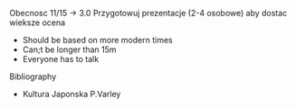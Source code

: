 Obecnosc 11/15 -> 3.0
Przygotowuj prezentacje (2-4 osobowe) aby dostac wieksze ocena
- Should be based on more modern times
- Can;t be longer than 15m
- Everyone has to talk

Bibliography
- Kultura Japonska P.Varley
